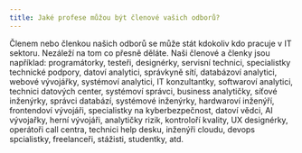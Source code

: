 ```yaml
---
title: Jaké profese můžou být členové vašich odborů?
---
```

Členem nebo členkou našich odborů se může stát kdokoliv kdo pracuje v IT sektoru. Nezáleží na tom co přesně děláte. Naši členové a členky jsou například: programátorky, testeři, designérky, servisní technici, specialistky technické podpory, datoví analytici, správkyně sítí, databázoví analytici, webové vývojářky, systémoví analytici, IT konzultantky, softwaroví analytici, technici datových center, systémoví správci, business analytičky, síťové inženýrky, správci databází, systémové inženýrky, hardwaroví inženýří, frontendoví vývojáři, specialistky na kyberbezpečnost, datoví vědci, AI vývojařky, herní vývojáři, analytičky rizik, kontroloří kvality, UX designérky, operátoři call centra, technici help desku, inženýři cloudu, devops spcialistky, freelanceři, stážisti, studentky, atd.
